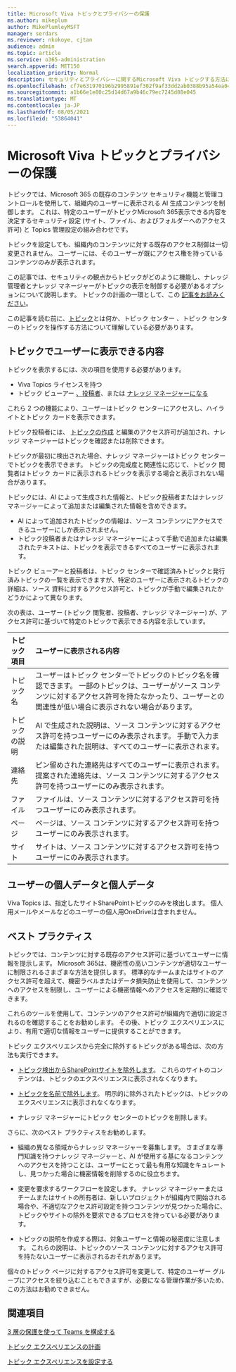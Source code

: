 ```yaml
---
title: Microsoft Viva トピックとプライバシーの保護
ms.author: mikeplum
author: MikePlumleyMSFT
manager: serdars
ms.reviewer: nkokoye, cjtan
audience: admin
ms.topic: article
ms.service: o365-administration
search.appverid: MET150
localization_priority: Normal
description: セキュリティとプライバシーに関するMicrosoft Viva トピックする方法について説明します
ms.openlocfilehash: cf7e631970196b2995891ef302f9af33dd2ab0388b95a54ea04b4a3a24d0a838
ms.sourcegitcommit: a1b66e1e80c25d14d67a9b46c79ec7245d88e045
ms.translationtype: MT
ms.contentlocale: ja-JP
ms.lasthandoff: 08/05/2021
ms.locfileid: "53864041"
---
```

# <a name="microsoft-viva-topics-security-and-privacy"></a>Microsoft Viva トピックとプライバシーの保護

トピックでは、Microsoft 365 の既存のコンテンツ セキュリティ機能と管理コントロールを使用して、組織内のユーザーに表示される AI 生成コンテンツを制御します。 これは、特定のユーザーがトピックMicrosoft 365表示できる内容を決定するセキュリティ設定 (サイト、ファイル、およびフォルダーへのアクセス許可) と Topics 管理設定の組み合わせです。

トピックを設定しても、組織内のコンテンツに対する既存のアクセス制御は一切変更されません。 ユーザーには、そのユーザーが既にアクセス権を持っているコンテンツのみが表示されます。

この記事では、セキュリティの観点からトピックがどのように機能し、ナレッジ管理者とナレッジ マネージャーがトピックの表示を制御する必要があるオプションについて説明します。 トピックの計画の一環として、この [記事をお読みください](plan-topic-experiences.md)。

この記事を読む前に、[トピック](topic-experiences-overview.md)とは[](topic-center-overview.md)何か、トピック センター [](manage-topics.md) 、トピック センターのトピックを操作する方法について理解している必要があります。

## <a name="what-users-can-see-in-topics"></a>トピックでユーザーに表示できる内容

トピックを表示するには、次の項目を使用する必要があります。

- Viva Topics ライセンスを持つ
- トピック ビューアー [、投稿者](topic-experiences-knowledge-rules.md#change-who-can-see-topics-in-your-organization)、または [ナレッジ マネージャーになる](topic-experiences-user-permissions.md)

これら 2 つの機能により、ユーザーはトピック センターにアクセスし、ハイライトとトピック カードを表示できます。

トピック投稿者には、 [トピックの作成](topic-experiences-user-permissions.md) と編集のアクセス許可が追加され、ナレッジ マネージャーはトピックを確認または削除できます。

トピックが最初に検出された場合、ナレッジ マネージャーはトピック センターでトピックを表示できます。 トピックの完成度と関連性に応じて、トピック 閲覧者はトピック カードに表示されるトピックを表示する場合と表示されない場合があります。

トピックには、AI によって生成された情報と、トピック投稿者またはナレッジ マネージャーによって追加または編集された情報を含めできます。

- AI によって追加されたトピックの情報は、ソース コンテンツにアクセスできるユーザーにしか表示されません。
- トピック投稿者またはナレッジ マネージャーによって手動で追加または編集されたテキストは、トピックを表示できるすべてのユーザーに表示されます。

トピック ビューアーと投稿者は、トピック センターで確認済みトピックと発行済みトピックの一覧を表示できますが、特定のユーザーに表示されるトピックの詳細は、ソース 資料に対するアクセス許可と、トピックが手動で編集されたかどうかによって異なります。

次の表は、ユーザー (トピック 閲覧者、投稿者、ナレッジ マネージャー) が、アクセス許可に基づいて特定のトピックで表示できる内容を示しています。

|トピック項目|ユーザーに表示される内容|
|:---------|:------------------|
|トピック名|ユーザーはトピック センターでトピックのトピック名を確認できます。 一部のトピックは、ユーザーがソース コンテンツに対するアクセス許可を持たなかったり、ユーザーとの関連性が低い場合に表示されない場合があります。|
|トピックの説明|AI で生成された説明は、ソース コンテンツに対するアクセス許可を持つユーザーにのみ表示されます。 手動で入力または編集された説明は、すべてのユーザーに表示されます。|
|連絡先|ピン留めされた連絡先はすべてのユーザーに表示されます。 提案された連絡先は、ソース コンテンツに対するアクセス許可を持つユーザーにのみ表示されます。|
|ファイル|ファイルは、ソース コンテンツに対するアクセス許可を持つユーザーにのみ表示されます。|
|ページ|ページは、ソース コンテンツに対するアクセス許可を持つユーザーにのみ表示されます。|
|サイト|サイトは、ソース コンテンツに対するアクセス許可を持つユーザーにのみ表示されます。|

## <a name="users-personal-and-private-data"></a>ユーザーの個人データと個人データ

Viva Topics は、指定したサイトSharePointトピックのみを検出します。 個人用メールやメールなどのユーザーの個人用OneDriveは含まれません。

## <a name="best-practices"></a>ベスト プラクティス

トピックでは、コンテンツに対する既存のアクセス許可に基づいてユーザーに情報を提示します。 Microsoft 365は、機密性の高いコンテンツが適切なユーザーに制限されるさまざまな方法を提供します。 標準的なチームまたはサイトのアクセス許可を超えて、機密ラベルまたは[](../compliance/dlp-learn-about-dlp.md)データ損失防止を使用して、コンテンツへの[](/azure/active-directory/governance/access-reviews-overview)アクセスを制限し、ユーザーによる機密情報へのアクセスを定期的に確認できます。 [](../compliance/sensitivity-labels.md)

これらのツールを使用して、コンテンツのアクセス許可が組織内で適切に設定されるのを確認することをお勧めします。 その後、トピック エクスペリエンスにより、有用で適切な情報をユーザーに提供することができます。

トピック エクスペリエンスから完全に除外するトピックがある場合は、次の方法も実行できます。

- [トピック検出からSharePointサイトを除外します](topic-experiences-discovery.md#select-sharepoint-topic-sources)。 これらのサイトのコンテンツは、トピックのエクスペリエンスに表示されなくなります。

- [トピックを名前で除外します](topic-experiences-discovery.md#exclude-topics-by-name)。 明示的に除外されたトピックは、トピックのエクスペリエンスに表示されなくなります。

- ナレッジ マネージャーにトピック センターのトピックを削除します。

さらに、次のベスト プラクティスをお勧めします。

- 組織の異なる領域からナレッジ マネージャーを募集します。 さまざまな専門知識を持つナレッジ マネージャーと、AI が使用する基になるコンテンツへのアクセスを持つことは、ユーザーにとって最も有用な知識をキュレートし、見つかった場合に機密情報を削除するのに役立ちます。

- 変更を要求するワークフローを設定します。 ナレッジ マネージャーまたはチームまたはサイトの所有者は、新しいプロジェクトが組織内で開始される場合や、不適切なアクセス許可設定を持つコンテンツが見つかった場合に、トピックやサイトの除外を要求できるプロセスを持っている必要があります。

- トピックの説明を作成する際は、対象ユーザーと情報の秘密度に注意します。 これらの説明は、トピックのソース コンテンツに対するアクセス許可を持たないユーザーに表示されるおそれがあります。

個々のトピック ページに対するアクセス許可を変更して、特定のユーザー グループにアクセスを絞り込むこともできますが、必要になる管理作業が多いため、この方法はお勧めできません。

## <a name="see-also"></a>関連項目

[3 層の保護を使って Teams を構成する](../solutions/configure-teams-three-tiers-protection.md)

[トピック エクスペリエンスの計画](plan-topic-experiences.md)

[トピック エクスペリエンスを設定する](set-up-topic-experiences.md)
